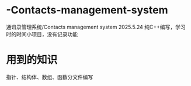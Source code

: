 # -Contacts-management-system
通讯录管理系统/Contacts management system
2025.5.24
纯C++编写，学习时的时间小项目，没有记录功能
# 用到的知识
指针、结构体、数组、函数分文件编写
